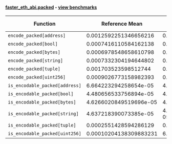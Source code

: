 #### [faster_eth_abi.packed](https://github.com/BobTheBuidler/faster-eth-abi/blob/master/faster_eth_abi/packed.py) - [view benchmarks](https://github.com/BobTheBuidler/faster-eth-abi/blob/master/benchmarks/test_packed_benchmarks.py)

| Function | Reference Mean | Faster Mean | % Change | Speedup (%) | x Faster | Faster |
|----------|---------------|-------------|----------|-------------|----------|--------|
| `encode_packed[address]` | 0.0012592251346656216 | 0.0004369340218906919 | 65.30% | 188.20% | 2.88x | ✅ |
| `encode_packed[bool]` | 0.0007416110584162138 | 0.0002461169630577573 | 66.81% | 201.32% | 3.01x | ✅ |
| `encode_packed[bytes]` | 0.0006978548658610798 | 0.000244150421283868 | 65.01% | 185.83% | 2.86x | ✅ |
| `encode_packed[string]` | 0.0007332304194644802 | 0.0002680323231821411 | 63.45% | 173.56% | 2.74x | ✅ |
| `encode_packed[tuple]` | 0.001703523598512744 | 0.0007883809920359108 | 53.72% | 116.08% | 2.16x | ✅ |
| `encode_packed[uint256]` | 0.0009026773158982393 | 0.000315169274851013 | 65.09% | 186.41% | 2.86x | ✅ |
| `is_encodable_packed[address]` | 6.664223294258654e-05 | 4.999121237617008e-05 | 24.99% | 33.31% | 1.33x | ✅ |
| `is_encodable_packed[bool]` | 4.480656533756894e-05 | 4.280994070228932e-05 | 4.46% | 4.66% | 1.05x | ✅ |
| `is_encodable_packed[bytes]` | 4.6266020849519696e-05 | 4.77947116456353e-05 | -3.30% | -3.20% | 0.97x | ❌ |
| `is_encodable_packed[string]` | 4.637218390073385e-05 | 4.2699306160197725e-05 | 7.92% | 8.60% | 1.09x | ✅ |
| `is_encodable_packed[tuple]` | 0.0002551428594286129 | 0.0002046457479141113 | 19.79% | 24.68% | 1.25x | ✅ |
| `is_encodable_packed[uint256]` | 0.00010204138309883231 | 6.049325712519185e-05 | 40.72% | 68.68% | 1.69x | ✅ |
